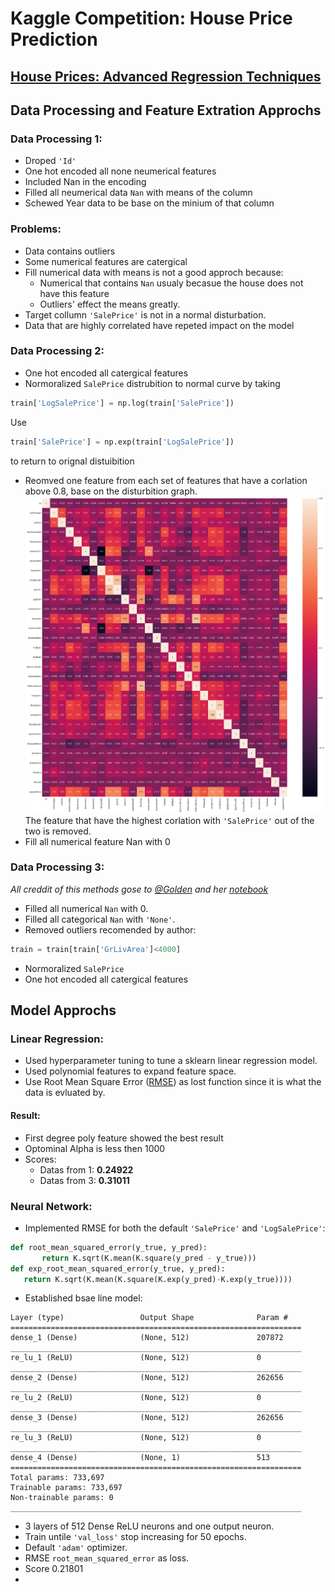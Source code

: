 # Kaggle Competition: House Price Prediction
[House Prices: Advanced Regression Techniques](https://www.kaggle.com/c/house-prices-advanced-regression-techniques)  
---
## Data Processing and Feature Extration Approchs  
### **Data Processing 1:**  
 - Droped ```'Id'```
 - One hot encoded all none neumerical features  
 - Included Nan in the encoding  
 - Filled all neumerical data ```Nan``` with means of the column  
 - Schewed Year data to be base on the minium of that column  
### **Problems:**  
 - Data contains outliers  
 - Some numerical features are catergical  
 - Fill numerical data with means is not a good approch because: 
   - Numerical that contains ```Nan``` usualy becasue the house does not have this feature  
   - Outliers' effect the means greatly. 
 - Target collumn ```'SalePrice'``` is not in a normal disturbation. 
 - Data that are highly correlated have repeted impact on the model  
### **Data Processing 2:**  
 - One hot encoded all catergical features
 - Normoralized ```SalePrice``` distrubition to normal curve by taking  
 ```python
train['LogSalePrice'] = np.log(train['SalePrice'])
 ```
   Use
 ```python
train['SalePrice'] = np.exp(train['LogSalePrice'])
 ```
   to return to orignal distuibition
 - Reomved one feature from each set of features that have a corlation above 0.8, base on the disturbition graph. 
 ![](https://raw.githubusercontent.com/Beepbloop/KaggleHouse/master/NumericalDataDisturbitionGraph.png)The feature that have the highest corlation with ```'SalePrice'``` out of the two is removed. 
 - Fill all numerical feature Nan with 0
### **Data Processing 3:**  
*All creddit of this methods gose to [@Golden](https://www.kaggle.com/goldens) and her [notebook](https://www.kaggle.com/goldens/house-prices-on-the-top-with-a-simple-model)*  
 - Filled all numerical ```Nan``` with 0. 
 - Filled all categorical ```Nan``` with ```'None'```. 
 - Removed outliers recomended by author: 
 ```python
 train = train[train['GrLivArea']<4000]
 ```
 - Normoralized ```SalePrice``` 
 - One hot encoded all catergical features

## Model Approchs  
### **Linear Regression:**  
 - Used hyperparameter tuning to tune a sklearn linear regression model. 
 - Used polynomial features to expand feature space.
 - Use Root Mean Square Error ([RMSE](https://en.wikipedia.org/wiki/Root-mean-square_deviation)) as lost function since it is what the data is evluated by.  
 #### Result:  
 - First degree poly feature showed the best result
 - Optominal Alpha is less then 1000
 - Scores: 
   - Datas from 1: **0.24922**
   - Datas from 3: **0.31011**
### **Neural Network:**  
 - Implemented RMSE for both the default ```'SalePrice'``` and ```'LogSalePrice'```: 
 ```python
 def root_mean_squared_error(y_true, y_pred):
        return K.sqrt(K.mean(K.square(y_pred - y_true)))
 def exp_root_mean_squared_error(y_true, y_pred):
    return K.sqrt(K.mean(K.square(K.exp(y_pred)-K.exp(y_true))))
 ```
 - Established bsae line model: 
 ```_________________________________________________________________
Layer (type)                 Output Shape              Param #   
=================================================================
dense_1 (Dense)              (None, 512)               207872    
_________________________________________________________________
re_lu_1 (ReLU)               (None, 512)               0         
_________________________________________________________________
dense_2 (Dense)              (None, 512)               262656    
_________________________________________________________________
re_lu_2 (ReLU)               (None, 512)               0         
_________________________________________________________________
dense_3 (Dense)              (None, 512)               262656    
_________________________________________________________________
re_lu_3 (ReLU)               (None, 512)               0         
_________________________________________________________________
dense_4 (Dense)              (None, 1)                 513       
=================================================================
Total params: 733,697
Trainable params: 733,697
Non-trainable params: 0
_________________________________________________________________
```
   - 3 layers of 512 Dense ReLU neurons and one output neuron. 
   - Train untile ```'val_loss'``` stop increasing for 50 epochs. 
   - Default ```'adam'``` optimizer.  
   - RMSE ```root_mean_squared_error``` as loss. 
   - Score 0.21801
 - 
